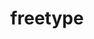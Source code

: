 ---
title: "freetype"
layout: cache
categories: [package, v0.18.0]
meta: {"versions": ["2.10.2", "2.11.1"], "compilers": ["gcc@=7.5.0"], "oss": ["ubuntu18.04"], "platforms": ["linux"], "targets": ["x86_64"], "stacks": ["data-vis-sdk", "e4s", "radiuss", "root"], "num_specs": 2, "num_specs_by_stack": {"radiuss": 1, "e4s": 1, "root": 2, "data-vis-sdk": 1}}
spec_details: [{"hash": "ddr53rw5s6z7edhwzn3zi52kx5npaaz7", "compiler": "gcc@=7.5.0", "versions": ["2.11.1"], "os": "ubuntu18.04", "platform": "linux", "target": "x86_64", "variants": [], "stacks": ["radiuss", "e4s", "root"], "size": "-", "tarball": "https://binaries.spack.io/releases/v0.18.0/build_cache/linux-ubuntu18.04-x86_64/gcc-7.5.0/freetype-2.11.1/linux-ubuntu18.04-x86_64-gcc-7.5.0-freetype-2.11.1-ddr53rw5s6z7edhwzn3zi52kx5npaaz7.spack"}, {"hash": "2z32njiv7k4rlodkpyequ2qt7tlhxkxh", "compiler": "gcc@=7.5.0", "versions": ["2.10.2"], "os": "ubuntu18.04", "platform": "linux", "target": "x86_64", "variants": [], "stacks": ["data-vis-sdk", "root"], "size": "-", "tarball": "https://binaries.spack.io/releases/v0.18.0/build_cache/linux-ubuntu18.04-x86_64/gcc-7.5.0/freetype-2.10.2/linux-ubuntu18.04-x86_64-gcc-7.5.0-freetype-2.10.2-2z32njiv7k4rlodkpyequ2qt7tlhxkxh.spack"}]
---